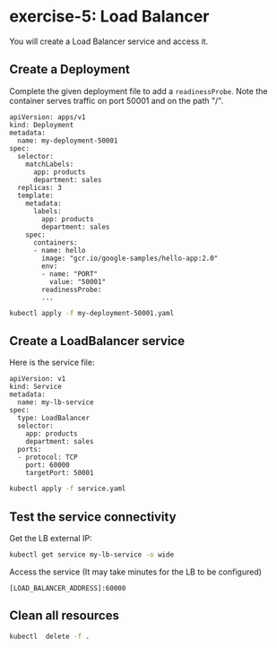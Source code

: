 # exercise-5: Load Balancer

You will create a Load Balancer service and access it.

## Create a Deployment

Complete the given deployment file to add a `readinessProbe`. 
Note the container serves traffic on port 50001 and on the path "/".

```
apiVersion: apps/v1
kind: Deployment
metadata:
  name: my-deployment-50001
spec:
  selector:
    matchLabels:
      app: products
      department: sales
  replicas: 3
  template:
    metadata:
      labels:
        app: products
        department: sales
    spec:
      containers:
      - name: hello
        image: "gcr.io/google-samples/hello-app:2.0"
        env:
        - name: "PORT"
          value: "50001"
        readinessProbe:
        ...
```

```sh 
kubectl apply -f my-deployment-50001.yaml
```

## Create a LoadBalancer service

Here is the service file:
```
apiVersion: v1
kind: Service
metadata:
  name: my-lb-service
spec:
  type: LoadBalancer
  selector:
    app: products
    department: sales
  ports:
  - protocol: TCP
    port: 60000
    targetPort: 50001
```

```sh 
kubectl apply -f service.yaml
```

## Test the service connectivity

Get the LB external IP:
```sh
kubectl get service my-lb-service -o wide
```

Access the service (It may take minutes for the LB to be configured)
```
[LOAD_BALANCER_ADDRESS]:60000
```

## Clean all resources

```sh
kubectl  delete -f .


